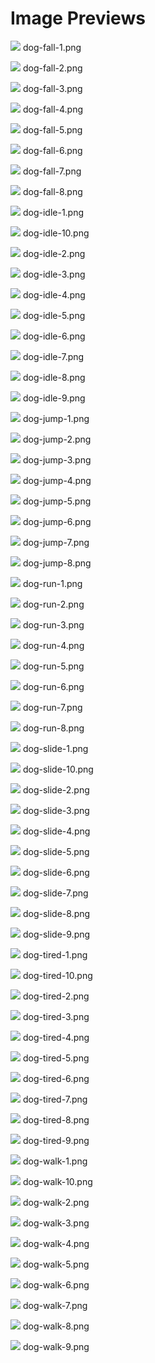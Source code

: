 # Image Previews

<img src="dog-fall-1.png" style="max-width:100px;" /> dog-fall-1.png<br>

<img src="dog-fall-2.png" style="max-width:100px;" /> dog-fall-2.png<br>

<img src="dog-fall-3.png" style="max-width:100px;" /> dog-fall-3.png<br>

<img src="dog-fall-4.png" style="max-width:100px;" /> dog-fall-4.png<br>

<img src="dog-fall-5.png" style="max-width:100px;" /> dog-fall-5.png<br>

<img src="dog-fall-6.png" style="max-width:100px;" /> dog-fall-6.png<br>

<img src="dog-fall-7.png" style="max-width:100px;" /> dog-fall-7.png<br>

<img src="dog-fall-8.png" style="max-width:100px;" /> dog-fall-8.png<br>

<img src="dog-idle-1.png" style="max-width:100px;" /> dog-idle-1.png<br>

<img src="dog-idle-10.png" style="max-width:100px;" /> dog-idle-10.png<br>

<img src="dog-idle-2.png" style="max-width:100px;" /> dog-idle-2.png<br>

<img src="dog-idle-3.png" style="max-width:100px;" /> dog-idle-3.png<br>

<img src="dog-idle-4.png" style="max-width:100px;" /> dog-idle-4.png<br>

<img src="dog-idle-5.png" style="max-width:100px;" /> dog-idle-5.png<br>

<img src="dog-idle-6.png" style="max-width:100px;" /> dog-idle-6.png<br>

<img src="dog-idle-7.png" style="max-width:100px;" /> dog-idle-7.png<br>

<img src="dog-idle-8.png" style="max-width:100px;" /> dog-idle-8.png<br>

<img src="dog-idle-9.png" style="max-width:100px;" /> dog-idle-9.png<br>

<img src="dog-jump-1.png" style="max-width:100px;" /> dog-jump-1.png<br>

<img src="dog-jump-2.png" style="max-width:100px;" /> dog-jump-2.png<br>

<img src="dog-jump-3.png" style="max-width:100px;" /> dog-jump-3.png<br>

<img src="dog-jump-4.png" style="max-width:100px;" /> dog-jump-4.png<br>

<img src="dog-jump-5.png" style="max-width:100px;" /> dog-jump-5.png<br>

<img src="dog-jump-6.png" style="max-width:100px;" /> dog-jump-6.png<br>

<img src="dog-jump-7.png" style="max-width:100px;" /> dog-jump-7.png<br>

<img src="dog-jump-8.png" style="max-width:100px;" /> dog-jump-8.png<br>

<img src="dog-run-1.png" style="max-width:100px;" /> dog-run-1.png<br>

<img src="dog-run-2.png" style="max-width:100px;" /> dog-run-2.png<br>

<img src="dog-run-3.png" style="max-width:100px;" /> dog-run-3.png<br>

<img src="dog-run-4.png" style="max-width:100px;" /> dog-run-4.png<br>

<img src="dog-run-5.png" style="max-width:100px;" /> dog-run-5.png<br>

<img src="dog-run-6.png" style="max-width:100px;" /> dog-run-6.png<br>

<img src="dog-run-7.png" style="max-width:100px;" /> dog-run-7.png<br>

<img src="dog-run-8.png" style="max-width:100px;" /> dog-run-8.png<br>

<img src="dog-slide-1.png" style="max-width:100px;" /> dog-slide-1.png<br>

<img src="dog-slide-10.png" style="max-width:100px;" /> dog-slide-10.png<br>

<img src="dog-slide-2.png" style="max-width:100px;" /> dog-slide-2.png<br>

<img src="dog-slide-3.png" style="max-width:100px;" /> dog-slide-3.png<br>

<img src="dog-slide-4.png" style="max-width:100px;" /> dog-slide-4.png<br>

<img src="dog-slide-5.png" style="max-width:100px;" /> dog-slide-5.png<br>

<img src="dog-slide-6.png" style="max-width:100px;" /> dog-slide-6.png<br>

<img src="dog-slide-7.png" style="max-width:100px;" /> dog-slide-7.png<br>

<img src="dog-slide-8.png" style="max-width:100px;" /> dog-slide-8.png<br>

<img src="dog-slide-9.png" style="max-width:100px;" /> dog-slide-9.png<br>

<img src="dog-tired-1.png" style="max-width:100px;" /> dog-tired-1.png<br>

<img src="dog-tired-10.png" style="max-width:100px;" /> dog-tired-10.png<br>

<img src="dog-tired-2.png" style="max-width:100px;" /> dog-tired-2.png<br>

<img src="dog-tired-3.png" style="max-width:100px;" /> dog-tired-3.png<br>

<img src="dog-tired-4.png" style="max-width:100px;" /> dog-tired-4.png<br>

<img src="dog-tired-5.png" style="max-width:100px;" /> dog-tired-5.png<br>

<img src="dog-tired-6.png" style="max-width:100px;" /> dog-tired-6.png<br>

<img src="dog-tired-7.png" style="max-width:100px;" /> dog-tired-7.png<br>

<img src="dog-tired-8.png" style="max-width:100px;" /> dog-tired-8.png<br>

<img src="dog-tired-9.png" style="max-width:100px;" /> dog-tired-9.png<br>

<img src="dog-walk-1.png" style="max-width:100px;" /> dog-walk-1.png<br>

<img src="dog-walk-10.png" style="max-width:100px;" /> dog-walk-10.png<br>

<img src="dog-walk-2.png" style="max-width:100px;" /> dog-walk-2.png<br>

<img src="dog-walk-3.png" style="max-width:100px;" /> dog-walk-3.png<br>

<img src="dog-walk-4.png" style="max-width:100px;" /> dog-walk-4.png<br>

<img src="dog-walk-5.png" style="max-width:100px;" /> dog-walk-5.png<br>

<img src="dog-walk-6.png" style="max-width:100px;" /> dog-walk-6.png<br>

<img src="dog-walk-7.png" style="max-width:100px;" /> dog-walk-7.png<br>

<img src="dog-walk-8.png" style="max-width:100px;" /> dog-walk-8.png<br>

<img src="dog-walk-9.png" style="max-width:100px;" /> dog-walk-9.png<br>

